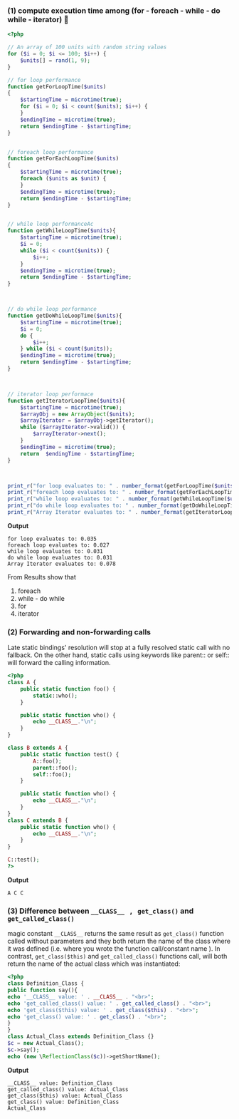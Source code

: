 ### (1) compute execution time among (for - foreach - while - do while - iterator) :rocket:
```php
<?php

// An array of 100 units with random string values
for ($i = 0; $i <= 100; $i++) {
    $units[] = rand(1, 9);
}

// for loop performance
function getForLoopTime($units)
{
    $startingTime = microtime(true);
    for ($i = 0; $i < count($units); $i++) {
    }
    $endingTime = microtime(true);
    return $endingTime - $startingTime;
}


// foreach loop performance
function getForEachLoopTime($units)
{
    $startingTime = microtime(true);
    foreach ($units as $unit) {
    }
    $endingTime = microtime(true);
    return $endingTime - $startingTime;
}


// while loop performanceAc
function getWhileLoopTime($units){
    $startingTime = microtime(true);
    $i = 0;
    while ($i < count($units)) {
        $i++;
    }
    $endingTime = microtime(true);
    return $endingTime - $startingTime;
}



// do while loop performance
function getDoWhileLoopTime($units){
    $startingTime = microtime(true);
    $i = 0;
    do {
        $i++;
    } while ($i < count($units));
    $endingTime = microtime(true);
    return $endingTime - $startingTime;
}



// iterator loop performace
function getIteratorLoopTime($units){
    $startingTime = microtime(true);
    $arrayObj = new ArrayObject($units);
    $arrayIterator = $arrayObj->getIterator();
    while ($arrayIterator->valid()) {
        $arrayIterator->next();
    }
    $endingTime = microtime(true);
    return  $endingTime - $startingTime;
}



print_r("for loop evaluates to: " . number_format(getForLoopTime($units) * 1000, 3) . "<br>");
print_r("foreach loop evaluates to: " . number_format(getForEachLoopTime($units) * 1000, 3) . "<br>");
print_r("while loop evaluates to: " . number_format(getWhileLoopTime($units) * 1000, 3) . "<br>");
print_r("do while loop evaluates to: " . number_format(getDoWhileLoopTime($units) * 1000, 3) . "<br>");
print_r("Array Iterator evaluates to: " . number_format(getIteratorLoopTime($units) * 1000, 3) . "<br>");
``` 
**Output**
```
for loop evaluates to: 0.035
foreach loop evaluates to: 0.027
while loop evaluates to: 0.031
do while loop evaluates to: 0.031
Array Iterator evaluates to: 0.078
```
From Results show that 
1. foreach
2. while - do while
3. for
4. iterator

### (2) Forwarding and non-forwarding calls
Late static bindings' resolution will stop at a fully resolved static call with no fallback. On the other hand, static calls using keywords like parent:: or self:: will forward the calling information.
```php
<?php
class A {
    public static function foo() {
        static::who();
    }

    public static function who() {
        echo __CLASS__."\n";
    }
}

class B extends A {
    public static function test() {
        A::foo();
        parent::foo();
        self::foo();
    }

    public static function who() {
        echo __CLASS__."\n";
    }
}
class C extends B {
    public static function who() {
        echo __CLASS__."\n";
    }
}

C::test();
?>
```
**Output**
```
A C C
```
### (3) Difference between ```__CLASS__ ``` , ``` get_class()``` and ```get_called_class()```
magic constant ```__CLASS__``` returns the same result as ```get_class()``` function called without parameters and they
both return the name of the class where it was defined (i.e. where you wrote the function call/constant name ).
In contrast, ```get_class($this)``` and ```get_called_class()``` functions call, will both return the name of the actual class
which was instantiated:
```php
<?php
class Definition_Class {
public function say(){
echo '__CLASS__ value: ' . __CLASS__ . "<br>";
echo 'get_called_class() value: ' . get_called_class() . "<br>";
echo 'get_class($this) value: ' . get_class($this) . "<br>";
echo 'get_class() value: ' . get_class() . "<br>";
}
}
class Actual_Class extends Definition_Class {}
$c = new Actual_Class();
$c->say();
echo (new \ReflectionClass($c))->getShortName();
```
**Output**
```
__CLASS__ value: Definition_Class
get_called_class() value: Actual_Class
get_class($this) value: Actual_Class
get_class() value: Definition_Class
Actual_Class
